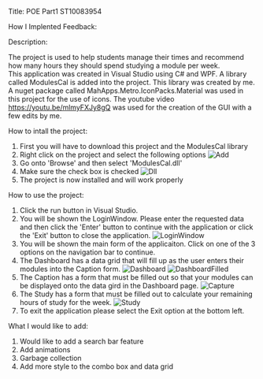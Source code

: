Title: POE Part1 ST10083954

How I Implented Feedback:

Description: 

The project is used to help students manage their times and recommend how many hours they should spend studying a module per week.	
This application was created in Visual Studio using C# and WPF.
A library called ModulesCal is added into the project. This library was created by me.
A nuget package called MahApps.Metro.IconPacks.Material was used in this project for the use of icons.
The youtube video https://youtu.be/mlmyFXJy8gQ was used for the creation of the GUI with a few edits by me.

How to intall the project:

1) First you will have to download this project and the ModulesCal library 
2) Right click on the project and select the following options
![Add](https://user-images.githubusercontent.com/63053721/188342725-a2ad5026-ac42-4939-9f03-8bf672557251.JPG)
3) Go onto 'Browse' and then select 'ModulesCal.dll'
4) Make sure the check box is checked 
![Dll](https://user-images.githubusercontent.com/63053721/188342818-cbb902e5-5dfb-48be-a7ee-5c6e1e66777e.JPG)
5) The project is now installed and will work properly

How to use the project:

1) Click the run button in Visual Studio.
2) You will be shown the LoginWindow. Please enter the requested data and then click the 'Enter' button to continue with the application or click the 'Exit' button to close the application.
![LoginWindow](https://user-images.githubusercontent.com/63053721/188342945-27814dcf-0888-4541-ab7a-c540e084170d.JPG)
3) You will be shown the main form of the applicaiton. Click on one of the 3 options on the navigation bar to continue.
4) The Dashboard has a data grid that will fill up as the user enters their modules into the Caption form. 
![Dashboard](https://user-images.githubusercontent.com/63053721/188343176-526b7e46-fbe2-45b6-8272-7a6984017795.JPG)
![DashboardFilled](https://user-images.githubusercontent.com/63053721/188343179-83df04b2-2118-4add-958b-fb4b064bfe20.JPG)
5) The Caption has a form that must be filled out so that your modules can be displayed onto the data gird in the Dashboard page.
![Capture](https://user-images.githubusercontent.com/63053721/188343193-f75931b5-ad09-4cea-87a1-079931afed67.JPG)
6) The Study has a form that must be filled out to calculate your remaining hours of study for the week.
![Study](https://user-images.githubusercontent.com/63053721/188343199-0afabf67-215e-4fdf-b189-bcdee2be9878.JPG)
7) To exit the application please select the Exit option at the bottom left.

What I would like to add:

1) Would like to add a search bar feature
2) Add animations
3) Garbage collection
4) Add more style to the combo box and data grid
